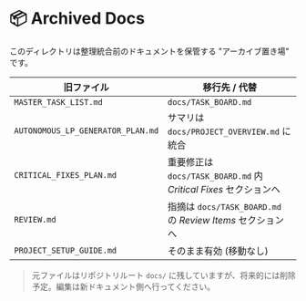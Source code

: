 # 📦 Archived Docs

このディレクトリは整理統合前のドキュメントを保管する "アーカイブ置き場" です。

| 旧ファイル | 移行先 / 代替 |
|------------|---------------|
| `MASTER_TASK_LIST.md` | `docs/TASK_BOARD.md` |
| `AUTONOMOUS_LP_GENERATOR_PLAN.md` | サマリは `docs/PROJECT_OVERVIEW.md` に統合 |
| `CRITICAL_FIXES_PLAN.md` | 重要修正は `docs/TASK_BOARD.md` 内 *Critical Fixes* セクションへ |
| `REVIEW.md` | 指摘は `docs/TASK_BOARD.md` の *Review Items* セクションへ |
| `PROJECT_SETUP_GUIDE.md` | そのまま有効 (移動なし) |

> 元ファイルはリポジトリルート `docs/` に残していますが、将来的には削除予定。編集は新ドキュメント側へ行ってください。
